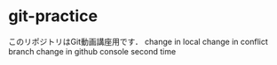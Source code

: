 # git-practice
このリポジトリはGit動画講座用です．
change in local
change in conflict branch
change in github console second time
